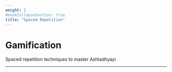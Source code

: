 ```yaml
---
weight: 2
#bookCollapseSection: true
title: "Spaced Repetition"
---
```


# Gamification
Spaced repetition techniques to master Ashtadhyayi

---

